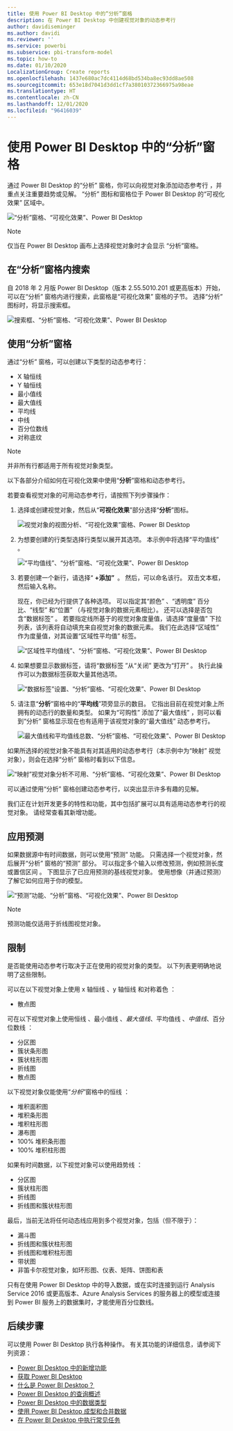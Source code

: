 ```yaml
---
title: 使用 Power BI Desktop 中的“分析”窗格
description: 在 Power BI Desktop 中创建视觉对象的动态参考行
author: davidiseminger
ms.author: davidi
ms.reviewer: ''
ms.service: powerbi
ms.subservice: pbi-transform-model
ms.topic: how-to
ms.date: 01/10/2020
LocalizationGroup: Create reports
ms.openlocfilehash: 1437e680ac7dc4114d68bd534ba8ec93dd8ae508
ms.sourcegitcommit: 653e18d7041d3dd1cf7a38010372366975a98eae
ms.translationtype: HT
ms.contentlocale: zh-CN
ms.lasthandoff: 12/01/2020
ms.locfileid: "96416039"
---
```

# <a name="use-the-analytics-pane-in-power-bi-desktop"></a>使用 Power BI Desktop 中的“分析”窗格

通过 Power BI Desktop 的“分析”  窗格，你可以向视觉对象添加动态参考行  ，并重点关注重要趋势或见解。 “分析”  图标和窗格位于 Power BI Desktop 的“可视化效果”  区域中。

![“分析”窗格、“可视化效果”、Power BI Desktop](media/desktop-analytics-pane/analytics-pane_1.png)

> [!NOTE]
> 仅当在 Power BI Desktop 画布上选择视觉对象时才会显示  “分析”窗格。

## <a name="search-within-the-analytics-pane"></a>在“分析”窗格内搜索

自 2018 年 2 月版 Power BI Desktop（版本 2.55.5010.201 或更高版本）开始，可以在“分析”  窗格内进行搜索，此窗格是“可视化效果”  窗格的子节。 选择“分析”  图标时，将显示搜索框。

![搜索框、“分析”窗格、“可视化效果”、Power BI Desktop](media/desktop-analytics-pane/analytics-pane_1b.png)

## <a name="use-the-analytics-pane"></a>使用“分析”窗格

通过“分析”  窗格，可以创建以下类型的动态参考行：

* X 轴恒线
* Y 轴恒线
* 最小值线
* 最大值线
* 平均线
* 中线
* 百分位数线
* 对称底纹

> [!NOTE]
> 并非所有行都适用于所有视觉对象类型。

以下各部分介绍如何在可视化效果中使用“**分析**”窗格和动态参考行。

若要查看视觉对象的可用动态参考行，请按照下列步骤操作：

1. 选择或创建视觉对象，然后从“**可视化效果**”部分选择“**分析**”图标。

    ![视觉对象的视图分析、“可视化效果”窗格、Power BI Desktop](media/desktop-analytics-pane/analytics-pane_2.png)

2. 为想要创建的行类型选择行类型以展开其选项。 本示例中将选择“平均值线”  。

    ![“平均值线”、“分析”窗格、“可视化效果”、Power BI Desktop](media/desktop-analytics-pane/analytics-pane_3.png)

3. 若要创建一个新行，请选择“ **+添加”&nbsp;** 。 然后，可以命名该行。 双击文本框，然后输入名称。

    现在，你已经为行提供了各种选项。 可以指定其“颜色”  、“透明度”  百分比、“线型”  和“位置”  （与视觉对象的数据元素相比）。 还可以选择是否包含“数据标签”  。 若要指定线所基于的视觉对象度量值，请选择“度量值”  下拉列表，该列表将自动填充来自视觉对象的数据元素。 我们在此选择“区域性”  作为度量值，对其设置“区域性平均值”  标签。

    ![“区域性平均值线”、“分析”窗格、“可视化效果”、Power BI Desktop](media/desktop-analytics-pane/analytics-pane_4.png)

4. 如果想要显示数据标签，请将“数据标签  ”从“关闭”  更改为“打开”  。 执行此操作可以为数据标签获取大量其他选项。

    ![“数据标签”设置、“分析”窗格、“可视化效果”、Power BI Desktop](media/desktop-analytics-pane/analytics-pane_5.png)

5. 请注意“**分析**”窗格中的“**平均线**”项旁显示的数目。 它指出目前在视觉对象上所拥有的动态行的数量和类型。 如果为“可购性”  添加了“最大值线”  ，则可以看到“分析”  窗格显示现在也有适用于该视觉对象的“最大值线”  动态参考行。

    ![最大值线和平均值线总数、“分析”窗格、“可视化效果”、Power BI Desktop](media/desktop-analytics-pane/analytics-pane_6.png)

如果所选择的视觉对象不能具有对其适用的动态参考行（本示例中为“映射”  视觉对象），则会在选择“分析”  窗格时看到以下信息。

![“映射”视觉对象分析不可用、“分析”窗格、“可视化效果”、Power BI Desktop](media/desktop-analytics-pane/analytics-pane_7.png)

可以通过使用“分析”  窗格创建动态参考行，以突出显示许多有趣的见解。

我们正在计划开发更多的特性和功能，其中包括扩展可以具有适用动态参考行的视觉对象。 请经常查看其新增功能。

## <a name="apply-forecasting"></a>应用预测

如果数据源中有时间数据，则可以使用“预测”  功能。 只需选择一个视觉对象，然后展开“分析”  窗格的“预测”  部分。 可以指定多个输入以修改预测，例如预测长度  或置信区间  。 下图显示了已应用预测的基线视觉对象。 使用想像（并通过预测）了解它如何应用于你的模型。

![“预测”功能、“分析”窗格、“可视化效果”、Power BI Desktop](media/desktop-analytics-pane/analytics-pane_8.png)

> [!NOTE]
> 预测功能仅适用于折线图视觉对象。

## <a name="limitations"></a>限制

是否能使用动态参考行取决于正在使用的视觉对象的类型。 以下列表更明确地说明了这些限制。

可以在以下视觉对象上使用 x 轴恒线  、y 轴恒线  和对称着色  ：

* 散点图

可在以下视觉对象上使用恒线  、最小值线  、*最大值线*、平均值线  、*中值线*、百分位数线  ：

* 分区图
* 簇状条形图
* 簇状柱形图
* 折线图
* 散点图

以下视觉对象仅能使用“*分析*”窗格中的恒线  ：

* 堆积面积图
* 堆积条形图
* 堆积柱形图
* 瀑布图
* 100% 堆积条形图
* 100% 堆积柱形图

如果有时间数据，以下视觉对象可以使用趋势线  ：

* 分区图
* 簇状柱形图
* 折线图
* 折线图和簇状柱形图

最后，当前无法将任何动态线应用到多个视觉对象，包括（但不限于）：

* 漏斗图
* 折线图和簇状柱形图
* 折线图和堆积柱形图
* 带状图
* 非笛卡尔视觉对象，如环形图、仪表、矩阵、饼图和表

只有在使用 Power BI Desktop  中的导入数据，或在实时连接到运行 Analysis Service 2016  或更高版本、Azure Analysis Services  的服务器上的模型或连接到 Power BI 服务上的数据集时，才能使用百分位数线。

## <a name="next-steps"></a>后续步骤

可以使用 Power BI Desktop 执行各种操作。 有关其功能的详细信息，请参阅下列资源：

* [Power BI Desktop 中的新增功能](../fundamentals/desktop-latest-update.md)
* [获取 Power BI Desktop](../fundamentals/desktop-get-the-desktop.md)
* [什么是 Power BI Desktop？](../fundamentals/desktop-what-is-desktop.md)
* [Power BI Desktop 的查询概述](desktop-query-overview.md)
* [Power BI Desktop 中的数据类型](../connect-data/desktop-data-types.md)
* [使用 Power BI Desktop 成型和合并数据](../connect-data/desktop-shape-and-combine-data.md)
* [在 Power BI Desktop 中执行常见任务](desktop-common-query-tasks.md)
